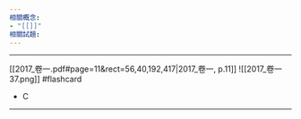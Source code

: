```yaml
---
相關概念: 
- "[[]]"
相關試題:
---
```


---



[[2017_卷一.pdf#page=11&rect=56,40,192,417|2017_卷一, p.11]]
![[2017_卷一 37.png]] #flashcard 
* C 
---
<!--ID: 1730855931014-->
